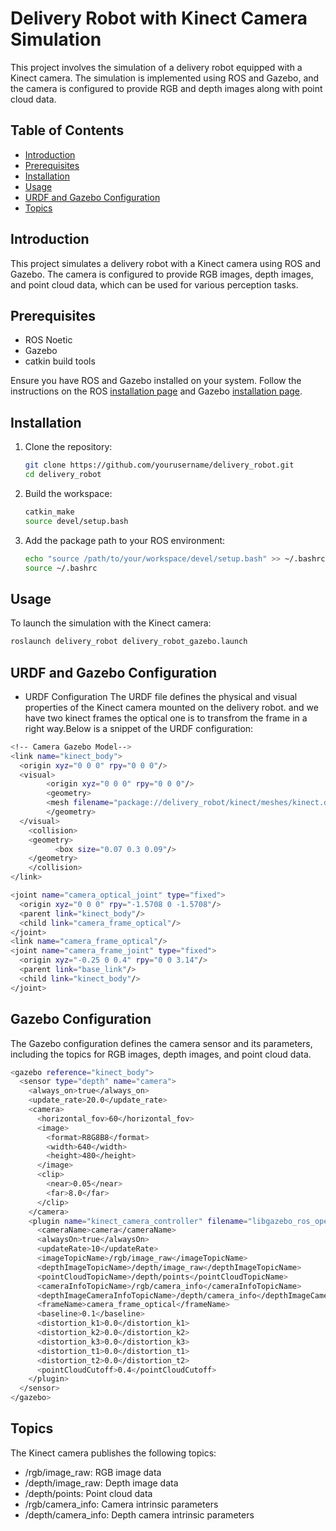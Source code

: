 # Delivery Robot with Kinect Camera Simulation

This project involves the simulation of a delivery robot equipped with a Kinect camera. The simulation is implemented using ROS and Gazebo, and the camera is configured to provide RGB and depth images along with point cloud data.

## Table of Contents
- [Introduction](#introduction)
- [Prerequisites](#prerequisites)
- [Installation](#installation)
- [Usage](#usage)
- [URDF and Gazebo Configuration](#urdf-and-gazebo-configuration)
- [Topics](#topics)

## Introduction
This project simulates a delivery robot with a Kinect camera using ROS and Gazebo. The camera is configured to provide RGB images, depth images, and point cloud data, which can be used for various perception tasks.

## Prerequisites
- ROS Noetic
- Gazebo 
- catkin build tools

Ensure you have ROS and Gazebo installed on your system. Follow the instructions on the ROS [installation page](http://wiki.ros.org/noetic/Installation) and Gazebo [installation page](http://gazebosim.org/tutorials?tut=install_ubuntu&cat=install).

## Installation

1. Clone the repository:
    ```bash
    git clone https://github.com/yourusername/delivery_robot.git
    cd delivery_robot
    ```
2. Build the workspace:
    ```bash
    catkin_make
    source devel/setup.bash
    ```
3. Add the package path to your ROS environment:
    ```bash
    echo "source /path/to/your/workspace/devel/setup.bash" >> ~/.bashrc
    source ~/.bashrc
    ```

## Usage

To launch the simulation with the Kinect camera:
```bash
roslaunch delivery_robot delivery_robot_gazebo.launch
```
## URDF and Gazebo Configuration
- URDF Configuration
The URDF file defines the physical and visual properties of the Kinect camera mounted on the delivery robot. and we have two kinect frames the optical one is to transfrom the frame in a right way.Below is a snippet of the URDF configuration:

```bash
<!-- Camera Gazebo Model-->
<link name="kinect_body">
  <origin xyz="0 0 0" rpy="0 0 0"/>
  <visual>
        <origin xyz="0 0 0" rpy="0 0 0"/>
        <geometry>
        <mesh filename="package://delivery_robot/kinect/meshes/kinect.dae" />
        </geometry>
  </visual>
    <collision>
    <geometry>
          <box size="0.07 0.3 0.09"/>
    </geometry>
    </collision>
</link>

<joint name="camera_optical_joint" type="fixed">
  <origin xyz="0 0 0" rpy="-1.5708 0 -1.5708"/>
  <parent link="kinect_body"/>
  <child link="camera_frame_optical"/>
</joint>
<link name="camera_frame_optical"/>
<joint name="camera_frame_joint" type="fixed">
  <origin xyz="-0.25 0 0.4" rpy="0 0 3.14"/>
  <parent link="base_link"/>
  <child link="kinect_body"/>
</joint>
```

## Gazebo Configuration

The Gazebo configuration defines the camera sensor and its parameters, including the topics for RGB images, depth images, and point cloud data.

```bash
<gazebo reference="kinect_body">
  <sensor type="depth" name="camera">
    <always_on>true</always_on>
    <update_rate>20.0</update_rate>
    <camera>
      <horizontal_fov>60</horizontal_fov>
      <image>
        <format>R8G8B8</format>
        <width>640</width>
        <height>480</height>
      </image>
      <clip>
        <near>0.05</near>
        <far>8.0</far>
      </clip>
    </camera>
    <plugin name="kinect_camera_controller" filename="libgazebo_ros_openni_kinect.so">
      <cameraName>camera</cameraName>
      <alwaysOn>true</alwaysOn>
      <updateRate>10</updateRate>
      <imageTopicName>/rgb/image_raw</imageTopicName>
      <depthImageTopicName>/depth/image_raw</depthImageTopicName>
      <pointCloudTopicName>/depth/points</pointCloudTopicName>
      <cameraInfoTopicName>/rgb/camera_info</cameraInfoTopicName>
      <depthImageCameraInfoTopicName>/depth/camera_info</depthImageCameraInfoTopicName>
      <frameName>camera_frame_optical</frameName>
      <baseline>0.1</baseline>
      <distortion_k1>0.0</distortion_k1>
      <distortion_k2>0.0</distortion_k2>
      <distortion_k3>0.0</distortion_k3>
      <distortion_t1>0.0</distortion_t1>
      <distortion_t2>0.0</distortion_t2>
      <pointCloudCutoff>0.4</pointCloudCutoff>
    </plugin>
  </sensor>
</gazebo>
```
## Topics
The Kinect camera publishes the following topics:

- /rgb/image_raw: RGB image data
- /depth/image_raw: Depth image data
- /depth/points: Point cloud data
- /rgb/camera_info: Camera intrinsic parameters
- /depth/camera_info: Depth camera intrinsic parameters